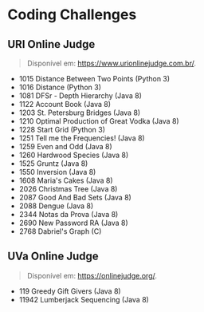 # Coding Challenges

## URI Online Judge
> Disponível em: https://www.urionlinejudge.com.br/.
* 1015 Distance Between Two Points (Python 3)
* 1016 Distance (Python 3)
* 1081 DFSr - Depth Hierarchy (Java 8)
* 1122 Account Book (Java 8)
* 1203 St. Petersburg Bridges (Java 8)
* 1210 Optimal Production of Great Vodka (Java 8)
* 1228 Start Grid (Python 3)
* 1251 Tell me the Frequencies! (Java 8)
* 1259 Even and Odd (Java 8)
* 1260 Hardwood Species (Java 8)
* 1525 Gruntz (Java 8)
* 1550 Inversion (Java 8)
* 1608 Maria's Cakes (Java 8)
* 2026 Christmas Tree (Java 8)
* 2087 Good And Bad Sets (Java 8)
* 2088 Dengue (Java 8)
* 2344 Notas da Prova (Java 8)
* 2690 New Password RA (Java 8)
* 2768 Dabriel's Graph (C)

## UVa Online Judge
> Disponível em: https://onlinejudge.org/.
* 119 Greedy Gift Givers (Java 8)
* 11942 Lumberjack Sequencing (Java 8)
